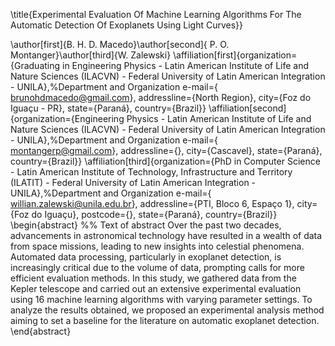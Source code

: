\title{Experimental Evaluation Of Machine Learning Algorithms For The Automatic Detection Of Exoplanets Using Light Curves}}

\author[first]{B. H. D. Macedo}\author[second]{ P. O. Montanger}\author[third]{W. Zalewski}
\affiliation[first]{organization={Graduating in Engineering Physics - Latin American Institute of Life and Nature Sciences (ILACVN) - Federal University of Latin American Integration - UNILA},%Department and Organization
            e-mail={ brunohdmacedo@gmail.com},
            addressline={North Region}, 
            city={Foz do Iguaçu - PR},
            state={Paraná},
            country={Brazil}}
\affiliation[second]{organization={Engineering Physics - Latin American Institute of Life and Nature Sciences (ILACVN) - Federal University of Latin American Integration - UNILA},%Department and Organization
            e-mail={ montangerp@gmail.com},
            addressline={},
            city={Cascavel},
            state={Paraná},
            country={Brazil}}
\affiliation[third]{organization={PhD in Computer Science - Latin American Institute of Technology, Infrastructure and Territory (ILATIT) - Federal University of Latin American Integration - UNILA},%Department and Organization
            e-mail={ willian.zalewski@unila.edu.br},
            addressline={PTI, Bloco 6, Espaço 1}, 
            city={Foz do Iguaçu},
            postcode={}, 
            state={Paraná},
            country={Brazil}}
\begin{abstract}
%% Text of abstract
Over the past two decades, advancements in astronomical technology have resulted in a wealth of data from space missions, leading to new insights into celestial phenomena. Automated data processing, particularly in exoplanet detection, is increasingly critical due to the volume of data, prompting calls for more efficient evaluation methods. In this study, we gathered data from the Kepler telescope and carried out an extensive experimental evaluation using 16 machine learning algorithms with varying parameter settings. To analyze the results obtained, we proposed an experimental analysis method aiming to set a baseline for the literature on automatic exoplanet detection.
\end{abstract}
